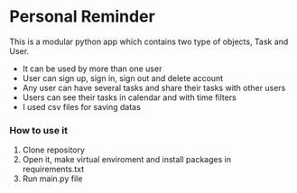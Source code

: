 # Personal Reminder

This is a modular python app which contains two type of objects, Task and User.
* It can be used by more than one user
* User can sign up, sign in, sign out and delete account
* Any user can have several tasks and share their tasks with other users
* Users can see their tasks in calendar and with time filters
* I used csv files for saving datas

### How to use it

1. Clone repository
2. Open it, make virtual enviroment and install packages in requirements.txt
3. Run main.py file
